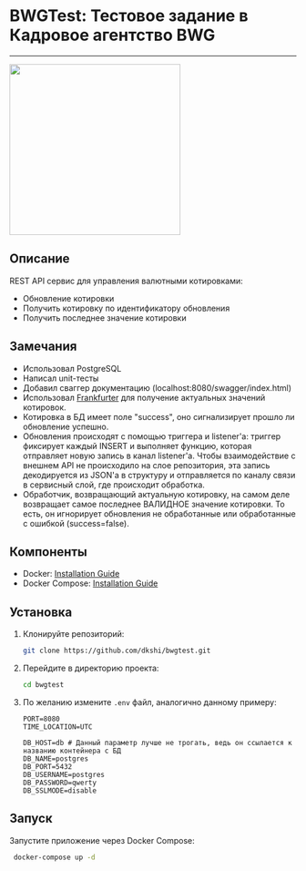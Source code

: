 # BWGTest: Тестовое задание в Кадровое агентство BWG
---

<img src='https://i.pinimg.com/originals/dc/5c/15/dc5c1531665d0c2618623c563126c8a3.jpg' width='300' height='300'>

## Описание

REST API сервис для управления валютными котировками:
- Обновление котировки
- Получить котировку по идентификатору обновления
- Получить последнее значение котировки

## Замечания
- Использовал PostgreSQL
- Написал unit-тесты
- Добавил сваггер документацию (localhost:8080/swagger/index.html)
- Использовал [Frankfurter](https://www.frankfurter.app/docs/) для получение актуальных значений котировок.
- Котировка в БД имеет поле "success", оно сигнализирует прошло ли обновление успешно.
- Обновления происходят с помощью триггера и listener'a: триггер фиксирует каждый INSERT и выполняет функцию, которая отправляет новую запись в канал listener'a. Чтобы взаимодействие с внешнем API не происходило на слое репозитория, эта запись декодируется из JSON'a в структуру и отправляется по каналу связи в сервисный слой, где происходит обработка.
- Обработчик, возвращающий актуальную котировку, на самом деле возвращает самое последнее ВАЛИДНОЕ значение котировки. То есть, он игнорирует обновления не обработанные или обработанные с ошибкой (success=false).


## Компоненты
- Docker: [Installation Guide](https://docs.docker.com/get-docker/)
- Docker Compose: [Installation Guide](https://docs.docker.com/compose/install/)

## Установка
1. Клонируйте репозиторий:
    ```bash
    git clone https://github.com/dkshi/bwgtest.git
    ```

2. Перейдите в директорию проекта:
    ```bash
    cd bwgtest
    ```

3. По желанию измените `.env` файл, аналогично данному примеру:
    ```plaintext
    PORT=8080
    TIME_LOCATION=UTC
    
    DB_HOST=db # Данный параметр лучше не трогать, ведь он ссылается к названию контейнера с БД
    DB_NAME=postgres
    DB_PORT=5432
    DB_USERNAME=postgres
    DB_PASSWORD=qwerty
    DB_SSLMODE=disable
    ```

## Запуск
   Запустите приложение через Docker Compose:
   ```bash
    docker-compose up -d
   ```

